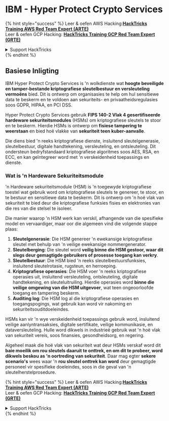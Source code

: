 # IBM - Hyper Protect Crypto Services

{% hint style="success" %}
Leer & oefen AWS Hacking:<img src="../../.gitbook/assets/image (1) (1) (1) (1).png" alt="" data-size="line">[**HackTricks Training AWS Red Team Expert (ARTE)**](https://training.hacktricks.xyz/courses/arte)<img src="../../.gitbook/assets/image (1) (1) (1) (1).png" alt="" data-size="line">\
Leer & oefen GCP Hacking: <img src="../../.gitbook/assets/image (2) (1).png" alt="" data-size="line">[**HackTricks Training GCP Red Team Expert (GRTE)**<img src="../../.gitbook/assets/image (2) (1).png" alt="" data-size="line">](https://training.hacktricks.xyz/courses/grte)

<details>

<summary>Support HackTricks</summary>

* Kyk na die [**subskripsie planne**](https://github.com/sponsors/carlospolop)!
* **Sluit aan by die** 💬 [**Discord groep**](https://discord.gg/hRep4RUj7f) of die [**telegram groep**](https://t.me/peass) of **volg** ons op **Twitter** 🐦 [**@hacktricks\_live**](https://twitter.com/hacktricks_live)**.**
* **Deel hacking truuks deur PRs in te dien na die** [**HackTricks**](https://github.com/carlospolop/hacktricks) en [**HackTricks Cloud**](https://github.com/carlospolop/hacktricks-cloud) github repos.

</details>
{% endhint %}

## Basiese Inligting

IBM Hyper Protect Crypto Services is 'n wolkdienste wat **hoogte beveiligde en tamper-bestande kriptografiese sleutelbestuur en versleuteling vermoëns** bied. Dit is ontwerp om organisasies te help om hul sensitiewe data te beskerm en te voldoen aan sekuriteits- en privaatheidsregulasies soos GDPR, HIPAA, en PCI DSS.

Hyper Protect Crypto Services gebruik **FIPS 140-2 Vlak 4 gesertifiseerde hardeware sekuriteitsmodules** (HSMs) om kriptografiese sleutels te stoor en te beskerm. Hierdie HSMs is ontwerp om **fisiese tampering te weerstaan** en bied hoë vlakke van **sekuriteit teen kuber-aanvalle**.

Die diens bied 'n reeks kriptografiese dienste, insluitend sleutelgenerasie, sleutelbestuur, digitale handtekening, versleuteling, en ontsleuteling. Dit ondersteun bedryfstandaard kriptografiese algoritmes soos AES, RSA, en ECC, en kan geïntegreer word met 'n verskeidenheid toepassings en dienste.

### Wat is 'n Hardeware Sekuriteitsmodule

'n Hardeware sekuriteitsmodule (HSM) is 'n toegewyde kriptografiese toestel wat gebruik word om kriptografiese sleutels te genereer, te stoor, en te bestuur en sensitiewe data te beskerm. Dit is ontwerp om 'n hoë vlak van sekuriteit te bied deur die kriptografiese funksies fisies en elektronies van die res van die stelsel te isoleer.

Die manier waarop 'n HSM werk kan verskil, afhangende van die spesifieke model en vervaardiger, maar oor die algemeen vind die volgende stappe plaas:

1. **Sleutelgenerasie**: Die HSM genereer 'n ewekansige kriptografiese sleutel met behulp van 'n veilige ewekansige nommergenerator.
2. **Sleutelberging**: Die sleutel word **veilig binne die HSM gestoor, waar dit slegs deur gemagtigde gebruikers of prosesse toegang kan verkry**.
3. **Sleutelbestuur**: Die HSM bied 'n reeks sleutelbestuursfunksies, insluitend sleutelrotasie, rugsteun, en herroeping.
4. **Kriptografiese operasies**: Die HSM voer 'n reeks kriptografiese operasies uit, insluitend versleuteling, ontsleuteling, digitale handtekening, en sleuteluitruiling. Hierdie operasies word **binne die veilige omgewing van die HSM uitgevoer**, wat teen ongeoorloofde toegang en tampering beskerm.
5. **Auditing log**: Die HSM log al die kriptografiese operasies en toegangspogings, wat gebruik kan word vir nakoming en sekuriteitsouditdoeleindes.

HSMs kan vir 'n wye verskeidenheid toepassings gebruik word, insluitend veilige aanlyntransaksies, digitale sertifikate, veilige kommunikasie, en dataversleuteling. Hulle word dikwels in industrieë gebruik wat 'n hoë vlak van sekuriteit vereis, soos finansies, gesondheidsorg, en regering.

Algeheel maak die hoë vlak van sekuriteit wat deur HSMs verskaf word dit **baie moeilik om rou sleutels daaruit te onttrek, en om dit te probeer, word dikwels beskou as 'n oortreding van sekuriteit**. Daar mag egter **sekere scenario's** wees waar 'n **rou sleutel onttrek kan word** deur gemagtigde personeel vir spesifieke doeleindes, soos in die geval van 'n sleutelherstelprosedure.

{% hint style="success" %}
Leer & oefen AWS Hacking:<img src="../../.gitbook/assets/image (1) (1) (1) (1).png" alt="" data-size="line">[**HackTricks Training AWS Red Team Expert (ARTE)**](https://training.hacktricks.xyz/courses/arte)<img src="../../.gitbook/assets/image (1) (1) (1) (1).png" alt="" data-size="line">\
Leer & oefen GCP Hacking: <img src="../../.gitbook/assets/image (2) (1).png" alt="" data-size="line">[**HackTricks Training GCP Red Team Expert (GRTE)**<img src="../../.gitbook/assets/image (2) (1).png" alt="" data-size="line">](https://training.hacktricks.xyz/courses/grte)

<details>

<summary>Support HackTricks</summary>

* Kyk na die [**subskripsie planne**](https://github.com/sponsors/carlospolop)!
* **Sluit aan by die** 💬 [**Discord groep**](https://discord.gg/hRep4RUj7f) of die [**telegram groep**](https://t.me/peass) of **volg** ons op **Twitter** 🐦 [**@hacktricks\_live**](https://twitter.com/hacktricks_live)**.**
* **Deel hacking truuks deur PRs in te dien na die** [**HackTricks**](https://github.com/carlospolop/hacktricks) en [**HackTricks Cloud**](https://github.com/carlospolop/hacktricks-cloud) github repos.

</details>
{% endhint %}
